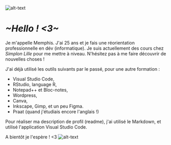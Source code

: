 ![alt-text](https://i.giphy.com/media/v1.Y2lkPTc5MGI3NjExaWc1eTcyMjI4NTJibXdpMXJubmZqY2VxcnU0ZXRyYnJncWh3OTAwcCZlcD12MV9pbnRlcm5hbF9naWZfYnlfaWQmY3Q9Zw/oNb3GLUvhF768/giphy.gif)

# __*~Hello ! <3~*__

Je m'appelle Memphis. J'ai 25 ans et je fais une réorientation professionnelle en dév (informatique). 
Je suis actuellement des cours chez *Simplon Lille* pour me mettre à niveau. 
N'hésitez pas à me faire découvrir de nouvelles choses !

J'ai déjà utilisé les outils suivants par le passé, pour une autre formation :
* Visual Studio Code,
* RStudio, language R,
* Notepad++ et Bloc-notes,
* Wordpress,
* Canva,
* Inkscape, Gimp, et un peu Figma.
* Praat (quand j'étudiais encore l'anglais !)

Pour réaliser ma description de profil (readme), j'ai utilisé le Markdown, et utilisé l'application Visual Studio Code. 

A bientôt je l'espère ! <3
![alt-text](https://external-content.duckduckgo.com/iu/?u=https%3A%2F%2Fmedia3.giphy.com%2Fmedia%2F13YKQBbebE2WJy%2Fgiphy.gif&f=1&nofb=1&ipt=bb196539c440f75a800f0afa778d8bdbcea1a4017f1dd8ac4c6630aff8d70358&ipo=images)
